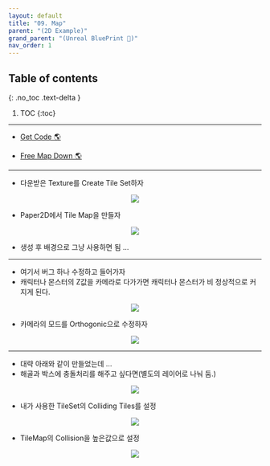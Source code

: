 ```yaml
---
layout: default
title: "09. Map"
parent: "(2D Example)"
grand_parent: "(Unreal BluePrint 🌠)"
nav_order: 1
---
```


## Table of contents
{: .no_toc .text-delta }

1. TOC
{:toc}

---

* [Get Code 🌎](https://github.com/Arthur880708/Unreal_Blueprint_1/tree/15)

* [Free Map Down 🌎](https://www.gameart2d.com/)

---

* 다운받은 Texture를 Create Tile Set하자

<p align="center">
  <img src="https://taehyungs-programming-blog.github.io/blog/assets/images/unreal/bp-2/bp2-9-1.png"/>
</p>

* Paper2D에서 Tile Map을 만들자

<p align="center">
  <img src="https://taehyungs-programming-blog.github.io/blog/assets/images/unreal/bp-2/bp2-9-2.png"/>
</p>

* 생성 후 배경으로 그냥 사용하면 됨 ...

---

* 여기서 버그 하나 수정하고 들어가자
* 캐릭터나 몬스터의 Z값을 카메라로 다가가면 캐릭터나 몬스터가 비 정상적으로 커지게 된다.

<p align="center">
  <img src="https://taehyungs-programming-blog.github.io/blog/assets/images/unreal/bp-2/bp2-9-4.png"/>
</p>

* 카메라의 모드를 Orthogonic으로 수정하자

<p align="center">
  <img src="https://taehyungs-programming-blog.github.io/blog/assets/images/unreal/bp-2/bp2-9-5.png"/>
</p>

---

* 대략 아래와 같이 만들었는데 ...
* 해골과 박스에 충돌처리를 해주고 싶다면(별도의 레이어로 나눠 둠.)

<p align="center">
  <img src="https://taehyungs-programming-blog.github.io/blog/assets/images/unreal/bp-2/bp2-9-3.png"/>
</p>

* 내가 사용한 TileSet의 Colliding Tiles를 설정

<p align="center">
  <img src="https://taehyungs-programming-blog.github.io/blog/assets/images/unreal/bp-2/bp2-9-6.png"/>
</p>

* TileMap의 Collision을 높은값으로 설정

<p align="center">
  <img src="https://taehyungs-programming-blog.github.io/blog/assets/images/unreal/bp-2/bp2-9-7.png"/>
</p>


